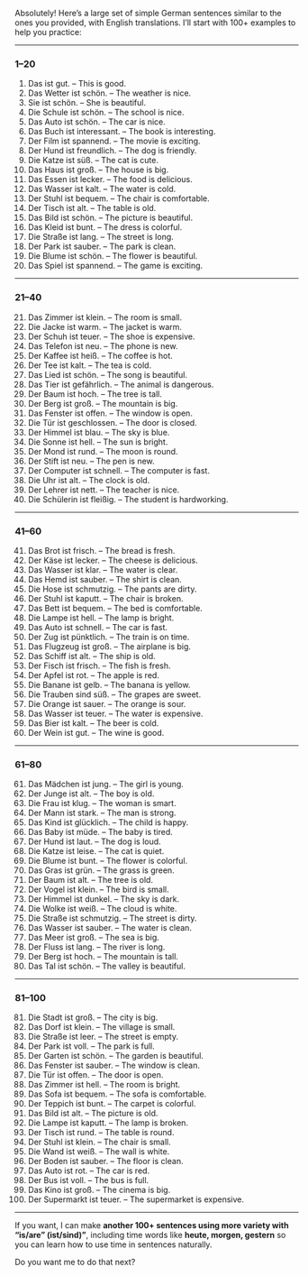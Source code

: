 Absolutely! Here’s a large set of simple German sentences similar to the ones you provided, with English translations. I’ll start with 100+ examples to help you practice:

---

### 1–20

1. Das ist gut. – This is good.
2. Das Wetter ist schön. – The weather is nice.
3. Sie ist schön. – She is beautiful.
4. Die Schule ist schön. – The school is nice.
5. Das Auto ist schön. – The car is nice.
6. Das Buch ist interessant. – The book is interesting.
7. Der Film ist spannend. – The movie is exciting.
8. Der Hund ist freundlich. – The dog is friendly.
9. Die Katze ist süß. – The cat is cute.
10. Das Haus ist groß. – The house is big.
11. Das Essen ist lecker. – The food is delicious.
12. Das Wasser ist kalt. – The water is cold.
13. Der Stuhl ist bequem. – The chair is comfortable.
14. Der Tisch ist alt. – The table is old.
15. Das Bild ist schön. – The picture is beautiful.
16. Das Kleid ist bunt. – The dress is colorful.
17. Die Straße ist lang. – The street is long.
18. Der Park ist sauber. – The park is clean.
19. Die Blume ist schön. – The flower is beautiful.
20. Das Spiel ist spannend. – The game is exciting.

---

### 21–40

21. Das Zimmer ist klein. – The room is small.
22. Die Jacke ist warm. – The jacket is warm.
23. Der Schuh ist teuer. – The shoe is expensive.
24. Das Telefon ist neu. – The phone is new.
25. Der Kaffee ist heiß. – The coffee is hot.
26. Der Tee ist kalt. – The tea is cold.
27. Das Lied ist schön. – The song is beautiful.
28. Das Tier ist gefährlich. – The animal is dangerous.
29. Der Baum ist hoch. – The tree is tall.
30. Der Berg ist groß. – The mountain is big.
31. Das Fenster ist offen. – The window is open.
32. Die Tür ist geschlossen. – The door is closed.
33. Der Himmel ist blau. – The sky is blue.
34. Die Sonne ist hell. – The sun is bright.
35. Der Mond ist rund. – The moon is round.
36. Der Stift ist neu. – The pen is new.
37. Der Computer ist schnell. – The computer is fast.
38. Die Uhr ist alt. – The clock is old.
39. Der Lehrer ist nett. – The teacher is nice.
40. Die Schülerin ist fleißig. – The student is hardworking.

---

### 41–60

41. Das Brot ist frisch. – The bread is fresh.
42. Der Käse ist lecker. – The cheese is delicious.
43. Das Wasser ist klar. – The water is clear.
44. Das Hemd ist sauber. – The shirt is clean.
45. Die Hose ist schmutzig. – The pants are dirty.
46. Der Stuhl ist kaputt. – The chair is broken.
47. Das Bett ist bequem. – The bed is comfortable.
48. Die Lampe ist hell. – The lamp is bright.
49. Das Auto ist schnell. – The car is fast.
50. Der Zug ist pünktlich. – The train is on time.
51. Das Flugzeug ist groß. – The airplane is big.
52. Das Schiff ist alt. – The ship is old.
53. Der Fisch ist frisch. – The fish is fresh.
54. Der Apfel ist rot. – The apple is red.
55. Die Banane ist gelb. – The banana is yellow.
56. Die Trauben sind süß. – The grapes are sweet.
57. Die Orange ist sauer. – The orange is sour.
58. Das Wasser ist teuer. – The water is expensive.
59. Das Bier ist kalt. – The beer is cold.
60. Der Wein ist gut. – The wine is good.

---

### 61–80

61. Das Mädchen ist jung. – The girl is young.
62. Der Junge ist alt. – The boy is old.
63. Die Frau ist klug. – The woman is smart.
64. Der Mann ist stark. – The man is strong.
65. Das Kind ist glücklich. – The child is happy.
66. Das Baby ist müde. – The baby is tired.
67. Der Hund ist laut. – The dog is loud.
68. Die Katze ist leise. – The cat is quiet.
69. Die Blume ist bunt. – The flower is colorful.
70. Das Gras ist grün. – The grass is green.
71. Der Baum ist alt. – The tree is old.
72. Der Vogel ist klein. – The bird is small.
73. Der Himmel ist dunkel. – The sky is dark.
74. Die Wolke ist weiß. – The cloud is white.
75. Die Straße ist schmutzig. – The street is dirty.
76. Das Wasser ist sauber. – The water is clean.
77. Das Meer ist groß. – The sea is big.
78. Der Fluss ist lang. – The river is long.
79. Der Berg ist hoch. – The mountain is tall.
80. Das Tal ist schön. – The valley is beautiful.

---

### 81–100

81. Die Stadt ist groß. – The city is big.
82. Das Dorf ist klein. – The village is small.
83. Die Straße ist leer. – The street is empty.
84. Der Park ist voll. – The park is full.
85. Der Garten ist schön. – The garden is beautiful.
86. Das Fenster ist sauber. – The window is clean.
87. Die Tür ist offen. – The door is open.
88. Das Zimmer ist hell. – The room is bright.
89. Das Sofa ist bequem. – The sofa is comfortable.
90. Der Teppich ist bunt. – The carpet is colorful.
91. Das Bild ist alt. – The picture is old.
92. Die Lampe ist kaputt. – The lamp is broken.
93. Der Tisch ist rund. – The table is round.
94. Der Stuhl ist klein. – The chair is small.
95. Die Wand ist weiß. – The wall is white.
96. Der Boden ist sauber. – The floor is clean.
97. Das Auto ist rot. – The car is red.
98. Der Bus ist voll. – The bus is full.
99. Das Kino ist groß. – The cinema is big.
100. Der Supermarkt ist teuer. – The supermarket is expensive.

---

If you want, I can make **another 100+ sentences using more variety with “is/are” (ist/sind)”**, including time words like **heute, morgen, gestern** so you can learn how to use time in sentences naturally.

Do you want me to do that next?
